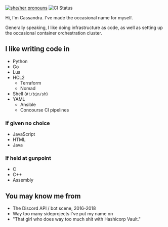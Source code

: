 [![she/her pronouns](https://img.shields.io/badge/pronouns-she%2Fher-ff69b4)](https://pronoun.is/she/her)
![CI Status](https://img.shields.io/github/workflow/status/SapphicCode/SapphicCode/CI)

Hi, I'm Cassandra. I've made the occasional name for myself.

Generally speaking, I like doing infrastructure as code, as well as setting up the occasional container orchestration cluster.

## I like writing code in

- Python
- Go
- Lua
- HCL2
  - Terraform
  - Nomad
- Shell (`#!/bin/sh`)
- YAML
  - Ansible
  - Concourse CI pipelines

### If given no choice

- JavaScript
- HTML
- Java

### If held at gunpoint

- C
- C++
- Assembly

## You may know me from

- The Discord API / bot scene, 2016-2018
- Way too many sideprojects I've put my name on
- "That girl who does way too much shit with Hashicorp Vault."
